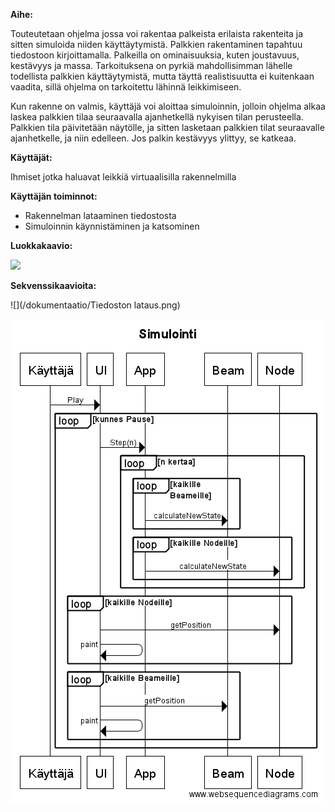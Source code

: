 ﻿**Aihe:** 

Touteutetaan ohjelma jossa voi rakentaa palkeista erilaista rakenteita ja sitten simuloida niiden käyttäytymistä. Palkkien rakentaminen tapahtuu tiedostoon kirjoittamalla. Palkeilla on ominaisuuksia, kuten joustavuus, kestävyys ja massa. Tarkoituksena on pyrkiä mahdollisimman lähelle todellista palkkien käyttäytymistä, mutta täyttä realistisuutta ei kuitenkaan vaadita, sillä ohjelma on tarkoitettu lähinnä leikkimiseen. 

Kun rakenne on valmis, käyttäjä voi aloittaa simuloinnin, jolloin ohjelma alkaa laskea palkkien tilaa seuraavalla ajanhetkellä nykyisen tilan perusteella. Palkkien tila päivitetään näytölle, ja sitten lasketaan palkkien tilat seuraavalle ajanhetkelle, ja niin edelleen. Jos palkin kestävyys ylittyy, se katkeaa.

**Käyttäjät:** 

Ihmiset jotka haluavat leikkiä virtuaalisilla rakennelmilla

**Käyttäjän toiminnot:**

* Rakennelman lataaminen tiedostosta
* Simuloinnin käynnistäminen ja katsominen
 
**Luokkakaavio:**

![](/dokumentaatio/luokkakaavio.png)

**Sekvenssikaavioita:**

![](/dokumentaatio/Tiedoston lataus.png)

![](/dokumentaatio/Simulointi.png)
